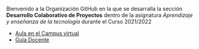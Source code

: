 Bienvenido a la Organización GitHub en la que se desarralla la sección **Desarrollo Colaborativo de Proyectos** 
dentro de la asignatura *Aprendizaje y enseñanza de la tecnología* durante el Curso 2021/2022
 
 * [Aula en el Campus virtual](https://campusdoctoradoyposgrado2122.ull.es/course/view.php?id=2122110477)
 * [Guía Docente](https://campusdoctoradoyposgrado2122.ull.es/course/view.php?id=2122110477#section-4)